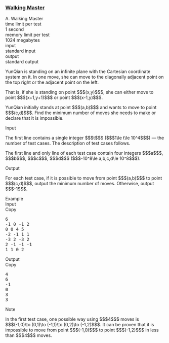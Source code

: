 <h3><a href="https://codeforces.com/contest/1806/problem/A" target="_blank" rel="noopener noreferrer">Walking Master</a></h3>

<div class="header"><div class="title">A. Walking Master</div><div class="time-limit"><div class="property-title">time limit per test</div>1 second</div><div class="memory-limit"><div class="property-title">memory limit per test</div>1024 megabytes</div><div class="input-file input-standard"><div class="property-title">input</div>standard input</div><div class="output-file output-standard"><div class="property-title">output</div>standard output</div></div><div><p>YunQian is standing on an infinite plane with the Cartesian coordinate system on it. In one move, she can move to the diagonally adjacent point on the top right or the adjacent point on the left.</p><p>That is, if she is standing on point $$$(x,y)$$$, she can either move to point $$$(x+1,y+1)$$$ or point $$$(x-1,y)$$$.</p><p>YunQian initially stands at point $$$(a,b)$$$ and wants to move to point $$$(c,d)$$$. Find the minimum number of moves she needs to make or declare that it is impossible.</p></div><div class="input-specification"><div class="section-title">Input</div><p>The first line contains a single integer $$$t$$$ ($$$1\le t\le 10^4$$$) — the number of test cases. The description of test cases follows.</p><p>The first line and only line of each test case contain four integers $$$a$$$, $$$b$$$, $$$c$$$, $$$d$$$ ($$$-10^8\le a,b,c,d\le 10^8$$$).</p></div><div class="output-specification"><div class="section-title">Output</div><p>For each test case, if it is possible to move from point $$$(a,b)$$$ to point $$$(c,d)$$$, output the minimum number of moves. Otherwise, output $$$-1$$$.</p></div><div class="sample-tests"><div class="section-title">Example</div><div class="sample-test"><div class="input"><div class="title">Input<div title="Copy" data-clipboard-target="#id009258798706525058" id="id003706313853004143" class="input-output-copier">Copy</div></div><pre id="id009258798706525058"><div class="test-example-line test-example-line-even test-example-line-0">6</div><div class="test-example-line test-example-line-odd test-example-line-1">-1 0 -1 2</div><div class="test-example-line test-example-line-even test-example-line-2">0 0 4 5</div><div class="test-example-line test-example-line-odd test-example-line-3">-2 -1 1 1</div><div class="test-example-line test-example-line-even test-example-line-4">-3 2 -3 2</div><div class="test-example-line test-example-line-odd test-example-line-5">2 -1 -1 -1</div><div class="test-example-line test-example-line-even test-example-line-6">1 1 0 2</div></pre></div><div class="output"><div class="title">Output<div title="Copy" data-clipboard-target="#id0033249794271438615" id="id0023091163527377412" class="input-output-copier">Copy</div></div><pre id="id0033249794271438615">4
6
-1
0
3
3
</pre></div></div></div><div class="note"><div class="section-title">Note</div><p>In the first test case, one possible way using $$$4$$$ moves is $$$(-1,0)\to (0,1)\to (-1,1)\to (0,2)\to (-1,2)$$$. It can be proven that it is impossible to move from point $$$(-1,0)$$$ to point $$$(-1,2)$$$ in less than $$$4$$$ moves.</p></div>